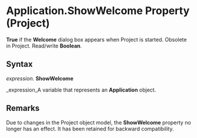 
# Application.ShowWelcome Property (Project)

 **True** if the **Welcome** dialog box appears when Project is started. Obsolete in Project. Read/write **Boolean**.


## Syntax

 _expression_. **ShowWelcome**

 _expression_A variable that represents an  **Application** object.


## Remarks

Due to changes in the Project object model, the  **ShowWelcome** property no longer has an effect. It has been retained for backward compatibility.

